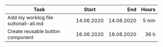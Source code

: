 | Task     | Start            | End  | Hours |
| ------------- |:-------------:| -----:| -----:|
| Add my worklog file sultonali-ali.md | 14.06.2020 | 14.06.2020 | 5 min |
| Create reusable button component | 16.06.2020 | 18.06.2020 | 36 h |
